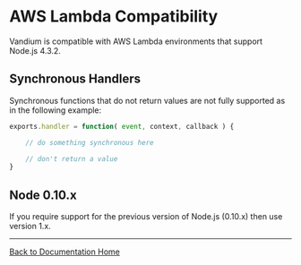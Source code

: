 # AWS Lambda Compatibility

Vandium is compatible with AWS Lambda environments that support Node.js 4.3.2.

## Synchronous Handlers
Synchronous functions that do not return values are not fully supported as in the following example:

```js
exports.handler = function( event, context, callback ) {

    // do something synchronous here

    // don't return a value
}
```

## Node 0.10.x
If you require support for the previous version of Node.js (0.10.x) then use version 1.x.

---
[Back to Documentation Home](main.md)
